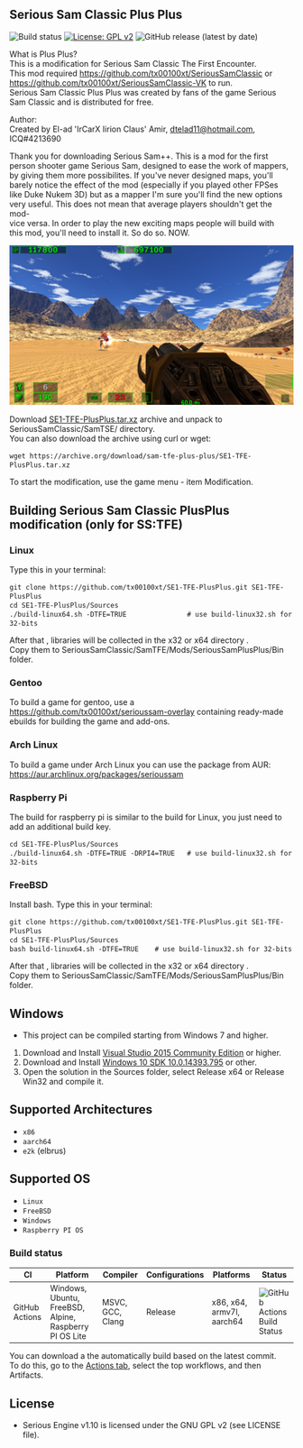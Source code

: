 ## Serious Sam Classic Plus Plus
![Build status](https://github.com/tx00100xt/SE1-TFE-PlusPlus/actions/workflows/cibuild.yml/badge.svg)
[![License: GPL v2](https://img.shields.io/badge/License-GPL_v2-blue.svg)](https://www.gnu.org/licenses/old-licenses/gpl-2.0.en.html)
![GitHub release (latest by date)](https://img.shields.io/github/v/release/tx00100xt/SE1-TFE-PlusPlus)

What is Plus Plus?  
This is a modification for Serious Sam Classic The First Encounter.  
This mod required https://github.com/tx00100xt/SeriousSamClassic or https://github.com/tx00100xt/SeriousSamClassic-VK to run.  
Serious Sam Classic Plus Plus was created by fans of the game Serious Sam Classic and is distributed for free.    

Author:  
Created by El-ad 'IrCarX Iirion Claus' Amir, dtelad11@hotmail.com, ICQ#4213690  

Thank you for downloading Serious Sam++. This is a mod for the first  
person shooter game Serious Sam, designed to ease the work of mappers,  
by giving them more possibilites. If you've never designed maps, you'll  
barely notice the effect of the mod (especially if you played other FPSes  
like Duke Nukem 3D) but as a mapper I'm sure you'll find the new options  
very useful. This does not mean that average players shouldn't get the mod-  
vice versa. In order to play the new exciting maps people will build with  
this mod, you'll need to install it. So do so. NOW.  

![OW1](https://raw.githubusercontent.com/tx00100xt/SE1-TFE-PlusPlus/main/Images/samplusplus.png)


Download [SE1-TFE-PlusPlus.tar.xz] archive and unpack to  SeriousSamClassic/SamTSE/ directory.  
You can also download the archive using curl or wget:
```
wget https://archive.org/download/sam-tfe-plus-plus/SE1-TFE-PlusPlus.tar.xz
```
To start the modification, use the game menu - item Modification.

Building Serious Sam Classic PlusPlus modification (only for SS:TFE)
--------------------------------------------------------------------

### Linux

Type this in your terminal:

```
git clone https://github.com/tx00100xt/SE1-TFE-PlusPlus.git SE1-TFE-PlusPlus
cd SE1-TFE-PlusPlus/Sources
./build-linux64.sh -DTFE=TRUE              	# use build-linux32.sh for 32-bits
```
After that , libraries will be collected in the x32 or x64 directory .   
Copy them to SeriousSamClassic/SamTFE/Mods/SeriousSamPlusPlus/Bin folder.

### Gentoo

To build a game for gentoo, use a https://github.com/tx00100xt/serioussam-overlay containing ready-made ebuilds for building the game and add-ons.

### Arch Linux

To build a game under Arch Linux you can use the package from AUR: https://aur.archlinux.org/packages/serioussam

### Raspberry Pi

The build for raspberry pi is similar to the build for Linux, you just need to add an additional build key.

```
cd SE1-TFE-PlusPlus/Sources
./build-linux64.sh -DTFE=TRUE -DRPI4=TRUE	# use build-linux32.sh for 32-bits
```
### FreeBSD

Install bash. 
Type this in your terminal:

```
git clone https://github.com/tx00100xt/SE1-TFE-PlusPlus.git SE1-TFE-PlusPlus
cd SE1-TFE-PlusPlus/Sources
bash build-linux64.sh -DTFE=TRUE	# use build-linux32.sh for 32-bits
```
After that , libraries will be collected in the x32 or x64 directory .   
Copy them to SeriousSamClassic/SamTFE/Mods/SeriousSamPlusPlus/Bin folder.

Windows
-------
* This project can be compiled starting from Windows 7 and higher.

1. Download and Install [Visual Studio 2015 Community Edition] or higher.
2. Download and Install [Windows 10 SDK 10.0.14393.795] or other.
3. Open the solution in the Sources folder, select Release x64 or Release Win32 and compile it.

Supported Architectures
----------------------
* `x86`
* `aarch64`
* `e2k` (elbrus)

Supported OS
-----------
* `Linux`
* `FreeBSD`
* `Windows`
* `Raspberry PI OS`
### Build status
|CI|Platform|Compiler|Configurations|Platforms|Status|
|---|---|---|---|---|---|
|GitHub Actions|Windows, Ubuntu, FreeBSD, Alpine, Raspberry PI OS Lite|MSVC, GCC, Clang|Release|x86, x64, armv7l, aarch64|![GitHub Actions Build Status](https://github.com/tx00100xt/SE1-TFE-PlusPlus/actions/workflows/cibuild.yml/badge.svg)

You can download a the automatically build based on the latest commit.  
To do this, go to the [Actions tab], select the top workflows, and then Artifacts.

License
-------

* Serious Engine v1.10 is licensed under the GNU GPL v2 (see LICENSE file).


[SE1-TFE-PlusPlus.tar.xz]: https://drive.google.com/file/d/1cL4xfF0dnAO-rfc2c415n4rAPBNicjqC/view?usp=sharing "Serious Sam Classic PlusPlus Mod"
[Visual Studio 2015 Community Edition]: https://go.microsoft.com/fwlink/?LinkId=615448&clcid=0x409 "Visual Studio 2015 Community Edition"
[Windows 10 SDK 10.0.14393.795]: https://go.microsoft.com/fwlink/p/?LinkId=838916 "Windows 10 SDK 10.0.14393.795"
[Actions tab]: https://github.com/tx00100xt/SE1-TFE-PlusPlus/actions "Download Artifacts"
